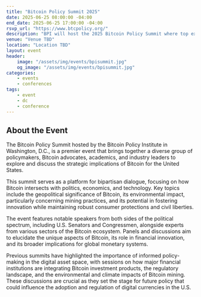```yaml
---
title: "Bitcoin Policy Summit 2025"
date: 2025-06-25 08:00:00 -04:00
end_date: 2025-06-25 17:00:00 -04:00
rsvp_url: "https://www.btcpolicy.org/"
description: "BPI will host the 2025 Bitcoin Policy Summit where top executives, policymakers, and experts will set the course for American leadership in the digital age."
venue: "Venue TBD"
location: "Location TBD"
layout: event
header:
    image: "/assets/img/events/bpisummit.jpg"
    og_image: "/assets/img/events/bpisummit.jpg"
categories:
    - events
    - conferences
tags:
    - event
    - dc
    - conference
---
```


## About the Event
The Bitcoin Policy Summit hosted by the Bitcoin Policy Institute in Washington, D.C., is a premier event that brings together a diverse group of policymakers, Bitcoin advocates, academics, and industry leaders to explore and discuss the strategic implications of Bitcoin for the United States. 

This summit serves as a platform for bipartisan dialogue, focusing on how Bitcoin intersects with politics, economics, and technology. Key topics include the geopolitical significance of Bitcoin, its environmental impact, particularly concerning mining practices, and its potential in fostering innovation while maintaining robust consumer protections and civil liberties. 

The event features notable speakers from both sides of the political spectrum, including U.S. Senators and Congressmen, alongside experts from various sectors of the Bitcoin ecosystem. Panels and discussions aim to elucidate the unique aspects of Bitcoin, its role in financial innovation, and its broader implications for global monetary systems. 

Previous summits have highlighted the importance of informed policy-making in the digital asset space, with sessions on how major financial institutions are integrating Bitcoin investment products, the regulatory landscape, and the environmental and climate impacts of Bitcoin mining. These discussions are crucial as they set the stage for future policy that could influence the adoption and regulation of digital currencies in the U.S.